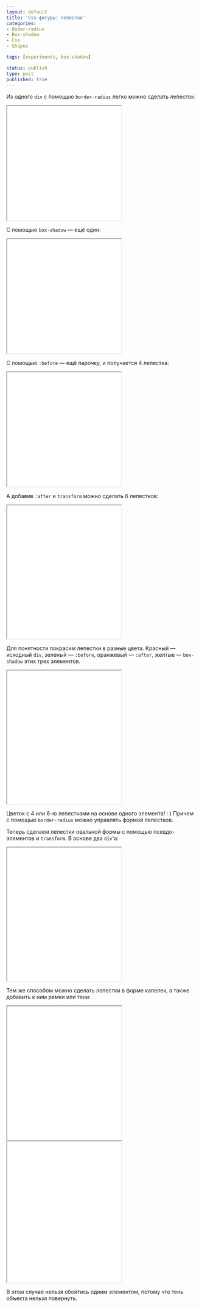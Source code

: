 ```yaml
---
layout: default
title: 'Css-фигуры: лепесток'
categories:
- Boder-radius
- Box-shadow
- Css
- Shapes

tags: [experiments, box-shadow]

status: publish
type: post
published: true
---
```

Из одного <code>div</code> с помощью <code>border-radius</code> легко можно сделать лепесток:<!--more-->

<iframe class="live-snippet" style="height: 300px" src="../assets/demo/css-figury-lepestok/demo_1.html?output"></iframe>

С помощью <code>box-shadow</code> — ещё один:

<iframe class="live-snippet" style="height: 300px" src="../assets/demo/css-figury-lepestok/demo_2.html?output"></iframe>

С помощью <code>:before</code> — ещё парочку, и получается 4 лепестка:

<iframe class="live-snippet" style="height: 300px" src="../assets/demo/css-figury-lepestok/demo_3.html?output"></iframe>

А добавив <code>:after</code> и <code>transform</code> можно сделать 6 лепестков:

<iframe class="live-snippet" style="height: 350px" src="../assets/demo/css-figury-lepestok/demo_4.html?output"></iframe>

Для понятности покрасим лепестки в разные цвета. Красный — исходный <code>div</code>, зеленый — <code>:before</code>, оранжевый — <code>:after</code>,  желтые — <code>box-shadow</code> этих трех элементов.

<iframe class="live-snippet" style="height: 350px" src="../assets/demo/css-figury-lepestok/demo_5.html?output"></iframe>

Цветок с 4 или 6-ю лепестками на основе одного элемента! : )
Причем с помощью <code>border-radius</code> можно управлять формой лепестков.

Теперь сделаем лепестки овальной формы с помощью псевдо-элементов и <code>transform</code>. В основе два <code>div</code>'а:

<iframe class="live-snippet" style="height: 350px" src="../assets/demo/css-figury-lepestok/demo_6.html?output"></iframe>

Тем же способом можно сделать лепестки в форме капелек, а также добавить к ним рамки или тени:

<iframe class="live-snippet" style="height: 350px" src="../assets/demo/css-figury-lepestok/demo_7.html?output"></iframe>

<iframe class="live-snippet" style="height: 370px" src="../assets/demo/css-figury-lepestok/demo_8.html?output"></iframe>

В этом случае нельзя обойтись одним элементом, потому что тень объекта нельзя повернуть.
